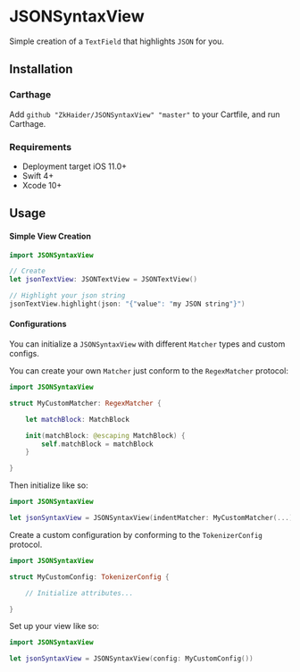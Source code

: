 # JSONSyntaxView

Simple creation of a `TextField` that highlights `JSON` for you.

## Installation 

### Carthage 

Add `github "ZkHaider/JSONSyntaxView" "master"` to your Cartfile, and run Carthage. 

### Requirements

- Deployment target iOS 11.0+
- Swift 4+
- Xcode 10+

## Usage 

#### Simple View Creation 

```swift 
import JSONSyntaxView 

// Create
let jsonTextView: JSONTextView = JSONTextView()

// Highlight your json string 
jsonTextView.highlight(json: "{"value": "my JSON string"}")
```

#### Configurations 

You can initialize a `JSONSyntaxView` with different `Matcher` types and custom configs.

You can create your own `Matcher` just conform to the `RegexMatcher` protocol:

```swift 
import JSONSyntaxView 

struct MyCustomMatcher: RegexMatcher {

    let matchBlock: MatchBlock 

    init(matchBlock: @escaping MatchBlock) {
        self.matchBlock = matchBlock
    }

}
```

Then initialize like so:

```swift 
import JSONSyntaxView 

let jsonSyntaxView = JSONSyntaxView(indentMatcher: MyCustomMatcher(...))
```

Create a custom configuration by conforming to the `TokenizerConfig` protocol. 

```swift 
import JSONSyntaxView 

struct MyCustomConfig: TokenizerConfig {

    // Initialize attributes...

}
```

Set up your view like so:

```swift
import JSONSyntaxView

let jsonSyntaxView = JSONSyntaxView(config: MyCustomConfig())
```
